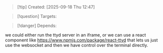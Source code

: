
>[!tip] Created: [2025-09-18 Thu 12:47]

>[!question] Targets: 

>[!danger] Depends: 

we could either run the ttyd server in an iframe, or we can use a react component like https://www.npmjs.com/package/react-ttyd that lets us just use the websocket and then we have control over the terminal directly.